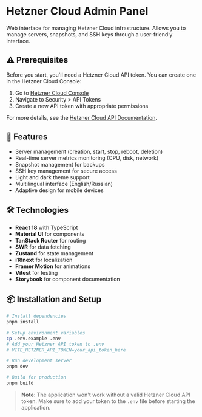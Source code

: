 # Hetzner Cloud Admin Panel

Web interface for managing Hetzner Cloud infrastructure. Allows you to manage servers, snapshots, and SSH keys through a user-friendly interface.

## ⚠️ Prerequisites

Before you start, you'll need a Hetzner Cloud API token. You can create one in the Hetzner Cloud Console:

1. Go to [Hetzner Cloud Console](https://console.hetzner.cloud)
2. Navigate to Security > API Tokens
3. Create a new API token with appropriate permissions

For more details, see the [Hetzner Cloud API Documentation](https://docs.hetzner.com/cloud/api/getting-started/using-api).

## 🚀 Features

- Server management (creation, start, stop, reboot, deletion)
- Real-time server metrics monitoring (CPU, disk, network)
- Snapshot management for backups
- SSH key management for secure access
- Light and dark theme support
- Multilingual interface (English/Russian)
- Adaptive design for mobile devices

## 🛠 Technologies

- **React 18** with TypeScript
- **Material UI** for components
- **TanStack Router** for routing
- **SWR** for data fetching
- **Zustand** for state management
- **i18next** for localization
- **Framer Motion** for animations
- **Vitest** for testing
- **Storybook** for component documentation

## 📦 Installation and Setup

```bash
# Install dependencies
pnpm install

# Setup environment variables
cp .env.example .env
# Add your Hetzner API token to .env
# VITE_HETZNER_API_TOKEN=your_api_token_here

# Run development server
pnpm dev

# Build for production
pnpm build
```

> **Note**: The application won't work without a valid Hetzner Cloud API token. Make sure to add your token to the `.env` file before starting the application.
